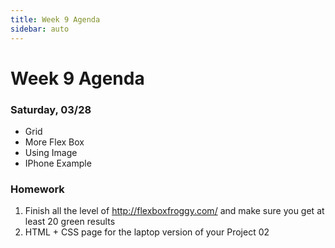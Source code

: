 ```yaml
---
title: Week 9 Agenda
sidebar: auto
---
```


# Week 9 Agenda


### Saturday, 03/28

- Grid
- More Flex Box
- Using Image
- IPhone Example



### Homework

1. Finish all the level of http://flexboxfroggy.com/ and make sure you get at least 20 green results
2. HTML + CSS page for the laptop version of your Project 02